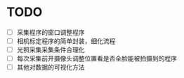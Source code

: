 # TODO
- [ ] 采集程序的窗口调整程序
- [ ] 相机标定程序的简单封装，细化流程
- [ ] 光照采集采集条件合理化
- [ ] 每次采集前开摄像头调整位置看是否全脸能被拍摄到的程序
- [ ] 其他对数据的可视化方法
